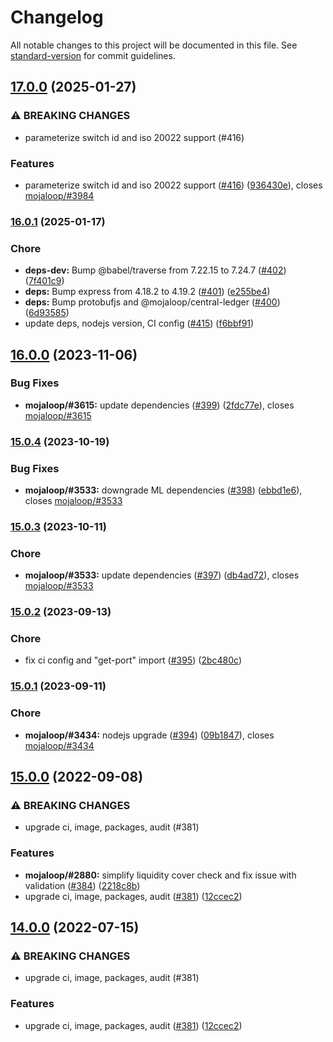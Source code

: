 # Changelog

All notable changes to this project will be documented in this file. See [standard-version](https://github.com/conventional-changelog/standard-version) for commit guidelines.

## [17.0.0](https://github.com/mojaloop/central-settlement/compare/v16.0.1...v17.0.0) (2025-01-27)


### ⚠ BREAKING CHANGES

* parameterize switch id and iso 20022 support (#416)

### Features

* parameterize switch id and iso 20022 support ([#416](https://github.com/mojaloop/central-settlement/issues/416)) ([936430e](https://github.com/mojaloop/central-settlement/commit/936430e673b45a93fdd1ca603a4eda44db66f3fd)), closes [mojaloop/#3984](https://github.com/mojaloop/project/issues/3984)

### [16.0.1](https://github.com/mojaloop/central-settlement/compare/v16.0.0...v16.0.1) (2025-01-17)


### Chore

* **deps-dev:** Bump @babel/traverse from 7.22.15 to 7.24.7 ([#402](https://github.com/mojaloop/central-settlement/issues/402)) ([7f401c9](https://github.com/mojaloop/central-settlement/commit/7f401c9c8c0e0fadfd5a231d73ce8dcc75e8a34a))
* **deps:** Bump express from 4.18.2 to 4.19.2 ([#401](https://github.com/mojaloop/central-settlement/issues/401)) ([e255be4](https://github.com/mojaloop/central-settlement/commit/e255be4ac6ffd711a265041e0d1d23a5f3821335))
* **deps:** Bump protobufjs and @mojaloop/central-ledger ([#400](https://github.com/mojaloop/central-settlement/issues/400)) ([6d93585](https://github.com/mojaloop/central-settlement/commit/6d93585b23ff21a35b03545757fd91b0961f6934))
* update deps, nodejs version, CI config ([#415](https://github.com/mojaloop/central-settlement/issues/415)) ([f6bbf91](https://github.com/mojaloop/central-settlement/commit/f6bbf91a551439d3e3b060e9b23e4ef377b47973))

## [16.0.0](https://github.com/mojaloop/central-settlement/compare/v15.0.4...v16.0.0) (2023-11-06)


### Bug Fixes

* **mojaloop/#3615:** update dependencies ([#399](https://github.com/mojaloop/central-settlement/issues/399)) ([2fdc77e](https://github.com/mojaloop/central-settlement/commit/2fdc77e7e27bb4cd668b05d229dd94831919d049)), closes [mojaloop/#3615](https://github.com/mojaloop/project/issues/3615)

### [15.0.4](https://github.com/mojaloop/central-settlement/compare/v15.0.3...v15.0.4) (2023-10-19)


### Bug Fixes

* **mojaloop/#3533:** downgrade ML dependencies ([#398](https://github.com/mojaloop/central-settlement/issues/398)) ([ebbd1e6](https://github.com/mojaloop/central-settlement/commit/ebbd1e6228a1e0d881494b3a801159fe540b0f2e)), closes [mojaloop/#3533](https://github.com/mojaloop/project/issues/3533)

### [15.0.3](https://github.com/mojaloop/central-settlement/compare/v15.0.2...v15.0.3) (2023-10-11)


### Chore

* **mojaloop/#3533:** update dependencies ([#397](https://github.com/mojaloop/central-settlement/issues/397)) ([db4ad72](https://github.com/mojaloop/central-settlement/commit/db4ad72e464d9f616719b2c07c4c5f760e8b3767)), closes [mojaloop/#3533](https://github.com/mojaloop/project/issues/3533)

### [15.0.2](https://github.com/mojaloop/central-settlement/compare/v15.0.1...v15.0.2) (2023-09-13)


### Chore

* fix ci config and "get-port" import ([#395](https://github.com/mojaloop/central-settlement/issues/395)) ([2bc480c](https://github.com/mojaloop/central-settlement/commit/2bc480c810fee977d018d42341e5c9544dfb9c74))

### [15.0.1](https://github.com/mojaloop/central-settlement/compare/v15.0.0...v15.0.1) (2023-09-11)


### Chore

* **mojaloop/#3434:** nodejs upgrade ([#394](https://github.com/mojaloop/central-settlement/issues/394)) ([09b1847](https://github.com/mojaloop/central-settlement/commit/09b1847432f2b44a81aef53ecda4c3afa8f77eb3)), closes [mojaloop/#3434](https://github.com/mojaloop/project/issues/3434)

## [15.0.0](https://github.com/mojaloop/central-settlement/compare/v13.4.1...v15.0.0) (2022-09-08)


### ⚠ BREAKING CHANGES

* upgrade ci, image, packages, audit (#381)

### Features

* **mojaloop/#2880:** simplify liquidity cover check and fix issue with validation ([#384](https://github.com/mojaloop/central-settlement/issues/384)) ([2218c8b](https://github.com/mojaloop/central-settlement/commit/2218c8ba9b410e51ba891bfedddf2d494606a11a))
* upgrade ci, image, packages, audit ([#381](https://github.com/mojaloop/central-settlement/issues/381)) ([12ccec2](https://github.com/mojaloop/central-settlement/commit/12ccec2a3b25d2569b352483a3da3fd7455600f6))

## [14.0.0](https://github.com/mojaloop/central-settlement/compare/v13.4.1...v14.0.0) (2022-07-15)


### ⚠ BREAKING CHANGES

* upgrade ci, image, packages, audit (#381)

### Features

* upgrade ci, image, packages, audit ([#381](https://github.com/mojaloop/central-settlement/issues/381)) ([12ccec2](https://github.com/mojaloop/central-settlement/commit/12ccec2a3b25d2569b352483a3da3fd7455600f6))
